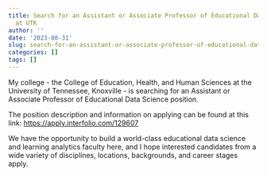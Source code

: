```yaml
---
title: Search for an Assistant or Associate Professor of Educational Data Science
  at UTK
author: ''
date: '2023-08-31'
slug: search-for-an-assistant-or-associate-professor-of-educational-data-science-at-utk
categories: []
tags: []
---
```


My college - the College of Education, Health, and Human Sciences at the University of Tennessee, Knoxville - is searching for an Assistant or Associate Professor of Educational Data Science position. 

The position description and information on applying can be found at this link:&nbsp;https://apply.interfolio.com/129607

We have the opportunity to build a world-class educational data science and learning analytics faculty here, and I hope interested candidates from a wide variety of disciplines, locations, backgrounds, and career stages apply.